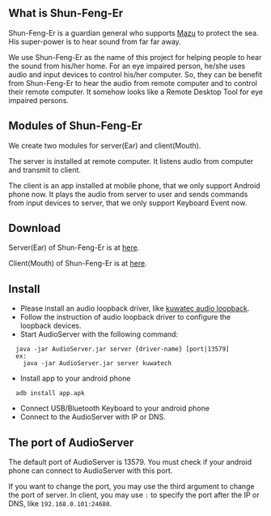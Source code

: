 ## What is Shun-Feng-Er

Shun-Feng-Er is a guardian general who supports [Mazu](http://en.wikipedia.org/wiki/Mazu_(goddess)) to protect the sea. His super-power is to hear sound from far far away.

We use Shun-Feng-Er as the name of this project for helping people to hear the sound from his/her home. For an eye impaired person, he/she uses audio and input devices to control his/her computer. So, they can be benefit from Shun-Feng-Er to hear the audio from remote computer and to control their remote computer. It somehow looks like a Remote Desktop Tool for eye impaired persons.

## Modules of Shun-Feng-Er

We create two modules for server(Ear) and client(Mouth).

The server is installed at remote computer. It listens audio from computer and transmit to client.

The client is an app installed at mobile phone, that we only support Android phone now. It plays the audio from server to user and sends commands from input devices to server, that we only support Keyboard Event now.

## Download

Server(Ear) of Shun-Feng-Er is at [here](https://github.com/john-hu/shun-feng-er/raw/v0.1/Release/AudioServer.jar).

Client(Mouth) of Shun-Feng-Er is at [here](https://github.com/john-hu/shun-feng-er/raw/v0.1/Release/app.apk).

## Install

- Please install an audio loopback driver, like [kuwatec audio loopback](http://www.kuwatec.co.jp/synvisum/en/man/contents/audiorec.html).
- Follow the instruction of audio loopback driver to configure the loopback devices.
- Start AudioServer with the following command:
```
  java -jar AudioServer.jar server {driver-name} [port|13579]
  ex:
    java -jar AudioServer.jar server kuwatech
```
- Install app to your android phone
```
  adb install app.apk
```
- Connect USB/Bluetooth Keyboard to your android phone
- Connect to the AudioServer with IP or DNS.

## The port of AudioServer

The default port of AudioServer is 13579. You must check if your android phone can connect to AudioServer with this port.

If you want to change the port, you may use the third argument to change the port of server. In client, you may use `:` to specify the port after the IP or DNS, like `192.168.0.101:24680`.


